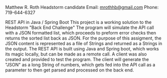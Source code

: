Matthew R. Roth Headstorm candidate Email: mrothhb@gmail.com Phone: 719-644-6327

REST API in Java / Spring Boot This project is a working solution to the Headstorm "Back End Challenge" The program will simulate the API call with a JSON formatted list, which proceeds to preform error checks then returns the sorted list back as JSON. For the purpose of this assigment, the JSON content is represented as a file of Strings and returned as a Strings in the output. The REST API is built using Java and Spring boot, which works its magic locally, but can be made as a remote call. A client was also created and provided to test the program. The client will generate the "JSON" as a long String of numbers, which gets fed into the API call as a parameter to then get parsed and processed on the back end.
